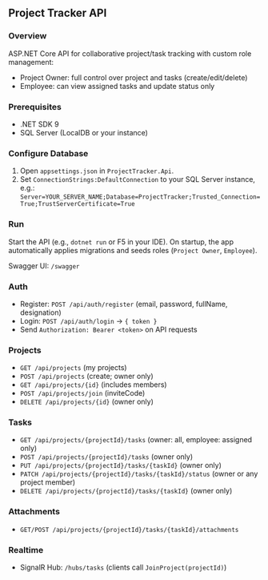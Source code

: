 ## Project Tracker API

### Overview
ASP.NET Core API for collaborative project/task tracking with custom role management:
- Project Owner: full control over project and tasks (create/edit/delete)
- Employee: can view assigned tasks and update status only

### Prerequisites
- .NET SDK 9
- SQL Server (LocalDB or your instance)

### Configure Database
1. Open `appsettings.json` in `ProjectTracker.Api`.
2. Set `ConnectionStrings:DefaultConnection` to your SQL Server instance, e.g.:
   `Server=YOUR_SERVER_NAME;Database=ProjectTracker;Trusted_Connection=True;TrustServerCertificate=True`

### Run
Start the API (e.g., `dotnet run` or F5 in your IDE). On startup, the app automatically applies migrations and seeds roles (`Project Owner`, `Employee`).

Swagger UI: `/swagger`

### Auth
- Register: `POST /api/auth/register` (email, password, fullName, designation)
- Login: `POST /api/auth/login` → `{ token }`
- Send `Authorization: Bearer <token>` on API requests

### Projects
- `GET /api/projects` (my projects)
- `POST /api/projects` (create; owner only)
- `GET /api/projects/{id}` (includes members)
- `POST /api/projects/join` (inviteCode)
- `DELETE /api/projects/{id}` (owner only)

### Tasks
- `GET /api/projects/{projectId}/tasks` (owner: all, employee: assigned only)
- `POST /api/projects/{projectId}/tasks` (owner only)
- `PUT /api/projects/{projectId}/tasks/{taskId}` (owner only)
- `PATCH /api/projects/{projectId}/tasks/{taskId}/status` (owner or any project member)
- `DELETE /api/projects/{projectId}/tasks/{taskId}` (owner only)

### Attachments
- `GET/POST /api/projects/{projectId}/tasks/{taskId}/attachments`

### Realtime
- SignalR Hub: `/hubs/tasks` (clients call `JoinProject(projectId)`)


